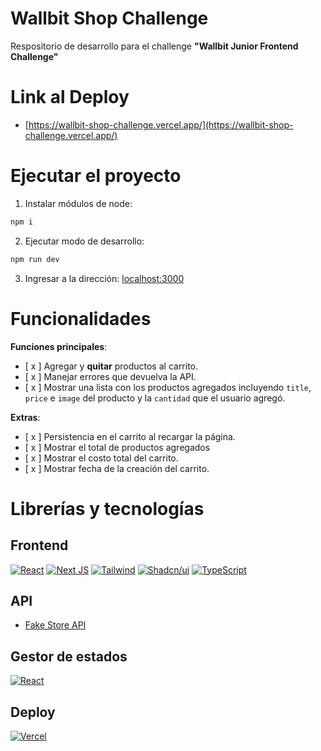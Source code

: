 # Wallbit Shop Challenge

Respositorio de desarrollo para el challenge **"Wallbit Junior Frontend Challenge"**

# Link al Deploy

- [https://wallbit-shop-challenge.vercel.app/](https://wallbit-shop-challenge.vercel.app/)

# Ejecutar el proyecto

1. Instalar módulos de node:

```bash
npm i
```

2. Ejecutar modo de desarrollo:

```bash
npm run dev
```

3. Ingresar a la dirección: [localhost:3000](http://localhost:3000)

# Funcionalidades

**Funciones principales**:

- [ x ] Agregar y **quitar** productos al carrito.
- [ x ] Manejar errores que devuelva la API.
- [ x ] Mostrar una lista con los productos agregados incluyendo `title`, `price` e `image` del producto y la `cantidad` que el usuario agregó.

**Extras**:

- [ x ] Persistencia en el carrito al recargar la página.
- [ x ] Mostrar el total de productos agregados
- [ x ] Mostrar el costo total del carrito.
- [ x ] Mostrar fecha de la creación del carrito.

# Librerías y tecnologías

## Frontend

[![React](https://img.shields.io/badge/react-%2320232a.svg?style=for-the-badge&logo=react&logoColor=%2361DAFB)](https://react.dev/)
[![Next JS](https://img.shields.io/badge/Next-black?style=for-the-badge&logo=next.js&logoColor=white)](https://nextjs.org/)
[![Tailwind](https://img.shields.io/badge/Tailwind_CSS-38B2AC?style=for-the-badge&logo=tailwind-css&logoColor=white)](https://tailwindcss.com/)
[![Shadcn/ui](https://img.shields.io/badge/shadcn%2Fui-000000?style=for-the-badge&logo=shadcnui&logoColor=white)](https://ui.shadcn.com/)
[![TypeScript](https://img.shields.io/badge/typescript-%23007ACC.svg?style=for-the-badge&logo=typescript&logoColor=white)](https://www.typescriptlang.org/)

## API

- [Fake Store API](https://fakestoreapi.com/)

## Gestor de estados

[![React](https://img.shields.io/badge/zustand-%2320232a.svg?style=for-the-badge&logo=react&logoColor=%2361DAFB)
](https://zustand-demo.pmnd.rs/)

## Deploy

[![Vercel](https://img.shields.io/static/v1?style=for-the-badge&message=Vercel&color=000000&logo=Vercel&logoColor=FFFFFF&label=)](https://vercel.com/)
